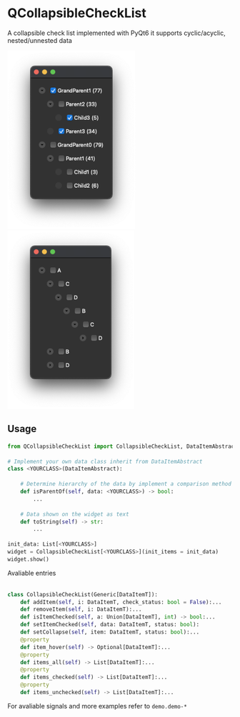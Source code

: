 
# QCollapsibleCheckList

A collapsible check list implemented with PyQt6
it supports cyclic/acyclic, nested/unnested data

<img src="imgs/customdata.png" height=400/>
<img src="imgs/cyclicdata.png" height=400/>

<!--
![](imgs/customdata.png)
![](imgs/cyclicdata.png)
-->


## Usage
```python
from QCollapsibleCheckList import CollapsibleCheckList, DataItemAbstract

# Implement your own data class inherit from DataItemAbstract
class <YOURCLASS>(DataItemAbstract):

    # Determine hierarchy of the data by implement a comparison method
    def isParentOf(self, data: <YOURCLASS>) -> bool:
        ...
    
    # Data shown on the widget as text
    def toString(self) -> str:
        ...

init_data: List[<YOURCLASS>]
widget = CollapsibleCheckList[<YOURCLASS>](init_items = init_data)
widget.show()

```

Avaliable entries
```python

class CollapsibleCheckList(Generic[DataItemT]):
    def addItem(self, i: DataItemT, check_status: bool = False):...
    def removeItem(self, i: DataItemT):...
    def isItemChecked(self, a: Union[DataItemT], int) -> bool:...
    def setItemChecked(self, data: DataItemT, status: bool):
    def setCollapse(self, item: DataItemT, status: bool):...
    @property
    def item_hover(self) -> Optional[DataItemT]:...
    @property
    def items_all(self) -> List[DataItemT]:...
    @property
    def items_checked(self) -> List[DataItemT]:...
    @property
    def items_unchecked(self) -> List[DataItemT]:...
```

For avaliable signals and more examples refer to `demo.demo-*`
